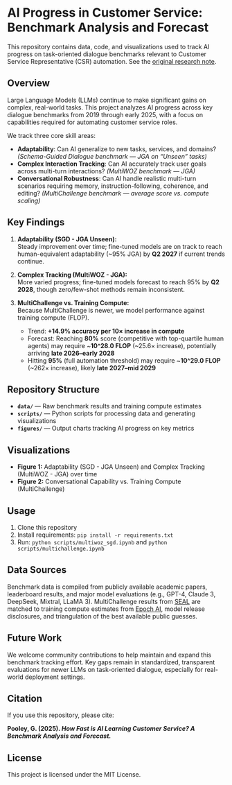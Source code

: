 # AI Progress in Customer Service: Benchmark Analysis and Forecast

This repository contains data, code, and visualizations used to track AI progress on task-oriented dialogue benchmarks relevant to Customer Service Representative (CSR) automation. See the [original research note](https://docs.google.com/document/d/1XzHUTZR7ynu0OD88NeKkF6vqkrEzVC298PnlHLbo1m4/edit?usp=sharing).

## Overview

Large Language Models (LLMs) continue to make significant gains on complex, real-world tasks. This project analyzes AI progress across key dialogue benchmarks from 2019 through early 2025, with a focus on capabilities required for automating customer service roles.

We track three core skill areas:

- **Adaptability**: Can AI generalize to new tasks, services, and domains? *(Schema-Guided Dialogue benchmark — JGA on “Unseen” tasks)*
- **Complex Interaction Tracking**: Can AI accurately track user goals across multi-turn interactions? *(MultiWOZ benchmark — JGA)*
- **Conversational Robustness**: Can AI handle realistic multi-turn scenarios requiring memory, instruction-following, coherence, and editing? *(MultiChallenge benchmark — average score vs. compute scaling)*

## Key Findings

1. **Adaptability (SGD - JGA Unseen):**  
   Steady improvement over time; fine-tuned models are on track to reach human-equivalent adaptability (~95% JGA) by **Q2 2027** if current trends continue.

2. **Complex Tracking (MultiWOZ - JGA):**  
   More varied progress; fine-tuned models forecast to reach 95% by **Q2 2028**, though zero/few-shot methods remain inconsistent.

3. **MultiChallenge vs. Training Compute:**  
   Because MultiChallenge is newer, we model performance against training compute (FLOP).  
   - Trend: **+14.9% accuracy per 10× increase in compute**  
   - Forecast: Reaching **80%** score (competitive with top-quartile human agents) may require ~**10^28.0 FLOP** (~25.6× increase), potentially arriving **late 2026–early 2028**  
   - Hitting **95%** (full automation threshold) may require ~**10^29.0 FLOP** (~262× increase), likely **late 2027–mid 2029**

## Repository Structure

- **`data/`** — Raw benchmark results and training compute estimates  
- **`scripts/`** — Python scripts for processing data and generating visualizations  
- **`figures/`** — Output charts tracking AI progress on key metrics  

## Visualizations

- **Figure 1:** Adaptability (SGD - JGA Unseen) and Complex Tracking (MultiWOZ - JGA) over time  
- **Figure 2:** Conversational Capability vs. Training Compute (MultiChallenge)

## Usage

1. Clone this repository  
2. Install requirements: `pip install -r requirements.txt`  
3. Run: `python scripts/multiwoz_sgd.ipynb` and `python scripts/multichallenge.ipynb`

## Data Sources

Benchmark data is compiled from publicly available academic papers, leaderboard results, and major model evaluations (e.g., GPT-4, Claude 3, DeepSeek, Mixtral, LLaMA 3). MultiChallenge results from [SEAL](https://scale.com/leaderboard/multichallenge) are matched to training compute estimates from [Epoch AI](https://epoch.ai/data/notable-ai-models), model release disclosures, and triangulation of the best available public guesses.

## Future Work

We welcome community contributions to help maintain and expand this benchmark tracking effort. Key gaps remain in standardized, transparent evaluations for newer LLMs on task-oriented dialogue, especially for real-world deployment settings.

## Citation

If you use this repository, please cite:

**Pooley, G. (2025). _How Fast is AI Learning Customer Service? A Benchmark Analysis and Forecast._**

## License

This project is licensed under the MIT License.
